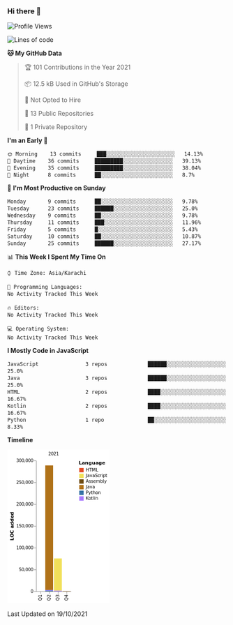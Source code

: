 ### Hi there 👋

<!--
**BilalJaved15/BilalJaved15** is a ✨ _special_ ✨ repository because its `README.md` (this file) appears on your GitHub profile.

Here are some ideas to get you started:

- 🔭 I’m currently working on ...
- 🌱 I’m currently learning ...
- 👯 I’m looking to collaborate on ...
- 🤔 I’m looking for help with ...
- 💬 Ask me about ...
- 📫 How to reach me: ...
- 😄 Pronouns: ...
- ⚡ Fun fact: ...
-->

<!--START_SECTION:waka-->
![Profile Views](http://img.shields.io/badge/Profile%20Views-3-blue)

![Lines of code](https://img.shields.io/badge/From%20Hello%20World%20I%27ve%20Written-365338%20lines%20of%20code-blue)

**🐱 My GitHub Data** 

> 🏆 101 Contributions in the Year 2021
 > 
> 📦 12.5 kB Used in GitHub's Storage 
 > 
> 🚫 Not Opted to Hire
 > 
> 📜 13 Public Repositories 
 > 
> 🔑 1 Private Repository 
 > 
**I'm an Early 🐤** 

```text
🌞 Morning    13 commits     ███░░░░░░░░░░░░░░░░░░░░░░   14.13% 
🌆 Daytime    36 commits     █████████░░░░░░░░░░░░░░░░   39.13% 
🌃 Evening    35 commits     █████████░░░░░░░░░░░░░░░░   38.04% 
🌙 Night      8 commits      ██░░░░░░░░░░░░░░░░░░░░░░░   8.7%

```
📅 **I'm Most Productive on Sunday** 

```text
Monday       9 commits      ██░░░░░░░░░░░░░░░░░░░░░░░   9.78% 
Tuesday      23 commits     ██████░░░░░░░░░░░░░░░░░░░   25.0% 
Wednesday    9 commits      ██░░░░░░░░░░░░░░░░░░░░░░░   9.78% 
Thursday     11 commits     ███░░░░░░░░░░░░░░░░░░░░░░   11.96% 
Friday       5 commits      █░░░░░░░░░░░░░░░░░░░░░░░░   5.43% 
Saturday     10 commits     ██░░░░░░░░░░░░░░░░░░░░░░░   10.87% 
Sunday       25 commits     ██████░░░░░░░░░░░░░░░░░░░   27.17%

```


📊 **This Week I Spent My Time On** 

```text
⌚︎ Time Zone: Asia/Karachi

💬 Programming Languages: 
No Activity Tracked This Week

🔥 Editors: 
No Activity Tracked This Week

💻 Operating System: 
No Activity Tracked This Week

```

**I Mostly Code in JavaScript** 

```text
JavaScript               3 repos             ██████░░░░░░░░░░░░░░░░░░░   25.0% 
Java                     3 repos             ██████░░░░░░░░░░░░░░░░░░░   25.0% 
HTML                     2 repos             ████░░░░░░░░░░░░░░░░░░░░░   16.67% 
Kotlin                   2 repos             ████░░░░░░░░░░░░░░░░░░░░░   16.67% 
Python                   1 repo              ██░░░░░░░░░░░░░░░░░░░░░░░   8.33%

```


**Timeline**

![Chart not found](https://raw.githubusercontent.com/BilalJaved15/BilalJaved15/main/charts/bar_graph.png) 


 Last Updated on 19/10/2021
<!--END_SECTION:waka-->

